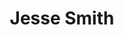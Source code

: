 ---
layout: default
tag: al
title: Jesse Smith
image: https://static.wixstatic.com/media/d1d1d1_a389415d49de4501b5c95ca3714484d0.jpg/v1/fill/w_427,h_450,al_c,q_80,usm_0.66_1.00_0.01/d1d1d1_a389415d49de4501b5c95ca3714484d0.jpg
district: 5
party: Democrat
seat: House
website: http://www.jt4congressal03.com/
donate: https://secure.actblue.com/contribute/page/sdjessesmith
---